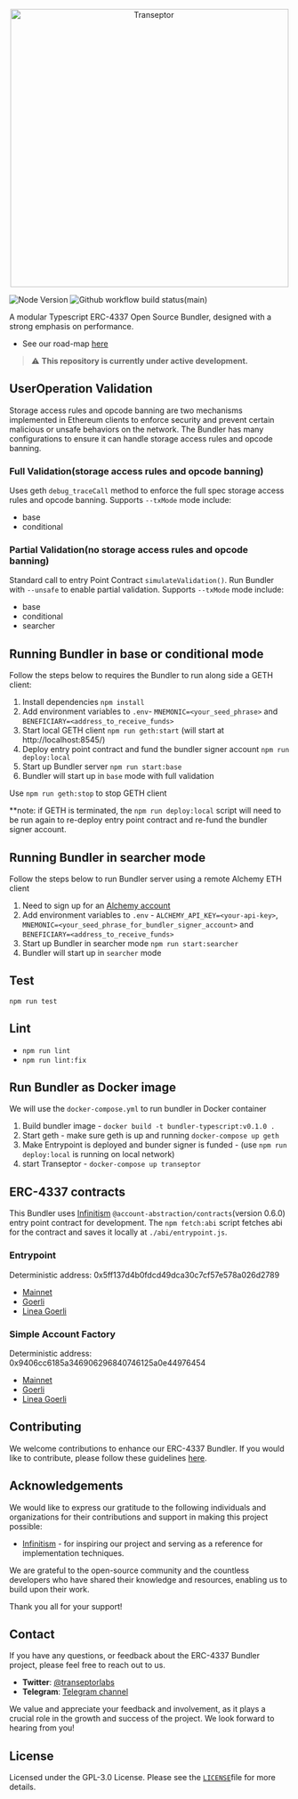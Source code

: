 <p align="center"><a href="https://transeptorlabs.io/docs/category/bundler"><img width="500" title="Transeptor" src='https://transeptorlabs.io/img/brand/transeptor.png' /></a></p>

![Node Version](https://img.shields.io/badge/node-18.x-green)
![Github workflow build status(main)](https://img.shields.io/github/actions/workflow/status/transeptorlabs/transeptor-bundler/build.yml?branch=main)

A modular Typescript ERC-4337 Open Source Bundler, designed with a strong emphasis on performance.

- See our road-map [here](https://hackmd.io/@V00D00-child/SyXKL6Kmn#Project-StatusRoadmap-)

> :warning: **This repository is currently under active development.**

## UserOperation Validation
Storage access rules and opcode banning are two mechanisms implemented in Ethereum clients to enforce security and prevent certain malicious or unsafe behaviors on the network. The Bundler has many configurations to ensure it can handle storage access rules and opcode banning.

### Full Validation(storage access rules and opcode banning)
Uses geth `debug_traceCall` method to enforce the full spec storage access rules and opcode banning. Supports `--txMode` mode include:
- base
- conditional
  
### Partial Validation(no storage access rules and opcode banning)
Standard call to entry Point Contract `simulateValidation()`. Run Bundler with `--unsafe` to enable partial validation. Supports `--txMode` mode include:
- base
- conditional
- searcher
  
## Running Bundler in base or conditional mode
Follow the steps below to requires the Bundler to run along side a GETH client:
1. Install dependencies `npm install`
2. Add environment variables to `.env`-  `MNEMONIC=<your_seed_phrase>` and `BENEFICIARY=<address_to_receive_funds>`
3. Start local GETH client `npm run geth:start` (will start at http://localhost:8545/)
4. Deploy entry point contract and fund the bundler signer account `npm run deploy:local`
5. Start up Bundler server `npm run start:base`
6. Bundler will start up in `base` mode with full validation

Use `npm run geth:stop` to stop GETH client

**note: if GETH is terminated, the `npm run deploy:local` script will need to be run again to re-deploy entry point contract and re-fund the bundler signer account.

## Running Bundler in searcher mode 
Follow the steps below to run Bundler server using a remote Alchemy ETH client
1. Need to sign up for an [Alchemy account](https://auth.alchemy.com/signup)
2. Add environment variables to `.env` - `ALCHEMY_API_KEY=<your-api-key>`, `MNEMONIC=<your_seed_phrase_for_bundler_signer_account>` and `BENEFICIARY=<address_to_receive_funds>`
3. Start up Bundler in searcher mode `npm run start:searcher`
4. Bundler will start up in `searcher` mode

## Test
`npm run test`

## Lint
- `npm run lint`
- `npm run lint:fix`

## Run Bundler as Docker image
We will use the `docker-compose.yml` to run bundler in Docker container

1. Build bundler image - `docker build -t bundler-typescript:v0.1.0 .`
2. Start geth - make sure geth is up and running `docker-compose up geth`
3. Make Entrypoint is deployed and bunder signer is funded - (use `npm run deploy:local` is running on local network)
4. start Transeptor - `docker-compose up transeptor`


## ERC-4337 contracts
This Bundler uses [Infinitism](https://github.com/eth-infinitism/account-abstraction) `@account-abstraction/contracts`(version 0.6.0) entry point contract for development. The `npm fetch:abi` script fetches abi for the contract and saves it locally at `./abi/entrypoint.js`.

### Entrypoint
Deterministic address: 0x5ff137d4b0fdcd49dca30c7cf57e578a026d2789

- [Mainnet](https://etherscan.io/address/0x5ff137d4b0fdcd49dca30c7cf57e578a026d2789#code)
- [Goerli](https://goerli.etherscan.io/address/0x5ff137d4b0fdcd49dca30c7cf57e578a026d2789#code)
- [Linea Goerli](https://explorer.goerli.linea.build/address/0x5FF137D4b0FDCD49DcA30c7CF57E578a026d2789)

### Simple Account Factory
Deterministic address: 0x9406cc6185a346906296840746125a0e44976454

- [Mainnet](https://etherscan.io/address/0x9406cc6185a346906296840746125a0e44976454#code)
- [Goerli](https://goerli.etherscan.io/address/0x9406cc6185a346906296840746125a0e44976454#code)
- [Linea Goerli](https://explorer.goerli.linea.build/address/0x9406cc6185a346906296840746125a0e44976454)
  
## Contributing
We welcome contributions to enhance our ERC-4337 Bundler. If you would like to contribute, please follow these guidelines [here](https://github.com/transeptorlabs/transeptor-bundler/blob/main/CONTRIBUTING.md).

## Acknowledgements
We would like to express our gratitude to the following individuals and organizations for their contributions and support in making this project possible:

- [Infinitism](https://github.com/eth-infinitism/bundler) - for inspiring our project and serving as a reference for implementation techniques.

We are grateful to the open-source community and the countless developers who have shared their knowledge and resources, enabling us to build upon their work.

Thank you all for your support!

## Contact
If you have any questions, or feedback about the ERC-4337 Bundler project, please feel free to reach out to us.

- **Twitter**: [@transeptorlabs](https://twitter.com/transeptorlabs)
- **Telegram**: [Telegram channel](https://t.me/+eUGda3KIND4zMjRh)

We value and appreciate your feedback and involvement, as it plays a crucial role in the growth and success of the project. We look forward to hearing from you!

## License
Licensed under the GPL-3.0 License. Please see the [`LICENSE`](https://github.com/transeptorlabs/transeptor-bundler/blob/main/LICENSE)file for more details.